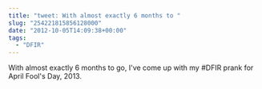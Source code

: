 ```yaml
---
title: "tweet: With almost exactly 6 months to "
slug: "254221815856128000"
date: "2012-10-05T14:09:38+00:00"
tags:
  - "DFIR"
---
```

With almost exactly 6 months to go,  I've come up with my #DFIR prank for April Fool's Day, 2013.